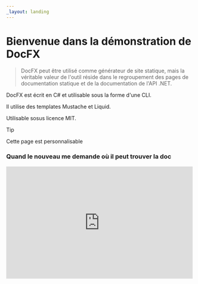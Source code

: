 ```yaml
---
_layout: landing
---
```


# Bienvenue dans la démonstration de DocFX

> DocFX peut être utilisé comme générateur de site statique, mais la véritable valeur de l'outil réside dans le regroupement des pages de documentation statique et de la documentation de l'API .NET.

DocFX est écrit en C# et utilisable sous la forme d'une CLI.

Il utilise des templates Mustache et Liquid.

Utilisable sosus licence MIT.

> [!TIP]
> Cette page est personnalisable

### Quand le nouveau me demande où il peut trouver la doc

<iframe 
  width="500" 
  height="300" 
  src="https://lesjoiesducode.fr/content/042/JovK1nP.webm?autoplay=1&mute=1" 
  frameborder="0" 
  allowfullscreen></iframe>

